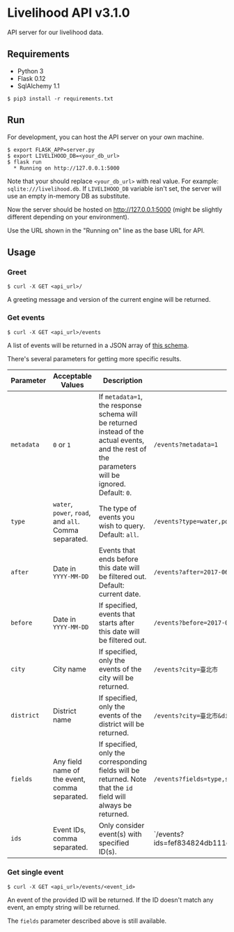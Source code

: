 # Livelihood API v3.1.0

API server for our livelihood data.

## Requirements

* Python 3
* Flask 0.12
* SqlAlchemy 1.1

```
$ pip3 install -r requirements.txt
```

## Run

For development, you can host the API server on your own machine.

    $ export FLASK_APP=server.py
    $ export LIVELIHOOD_DB=<your_db_url>
    $ flask run
      * Running on http://127.0.0.1:5000

Note that your should replace `<your_db_url>` with real value. For example:
`sqlite:///livelihood.db`. If `LIVELIHOOD_DB` variable isn't set, the server
will use an empty in-memory DB as substitute.

Now the server should be hosted on http://127.0.0.1:5000
(might be slightly different depending on your environment).

Use the URL shown in the "Running on" line as the base URL for API.

## Usage

### Greet

    $ curl -X GET <api_url>/

A greeting message and version of the current engine will be returned.

### Get events

    $ curl -X GET <api_url>/events

A list of events will be returned in a JSON array of [this schema](response_schema.json).

There's several parameters for getting more specific results.

Parameter | Acceptable Values | Description | Example
--------- | ----------------- | ----------- | -------
`metadata` | `0` or `1` | If `metadata=1`, the response schema will be returned instead of the actual events, and the rest of the parameters will be ignored. Default: `0`. | `/events?metadata=1`
`type` | `water`, `power`, `road`, and `all`. Comma separated. | The type of events you wish to query. Default: `all`. | `/events?type=water,power`
`after` | Date in `YYYY-MM-DD` | Events that ends before this date will be filtered out. Default: current date.| `/events?after=2017-06-01`
`before` | Date in `YYYY-MM-DD` | If specified, events that starts after this date will be filtered out. | `/events?before=2017-06-02`
`city` | City name | If specified, only the events of the city will be returned. | `/events?city=臺北市`
`district` | District name | If specified, only the events of the district will be returned. | `/events?city=臺北市&district=大安區`
`fields` | Any field name of the event, comma separated. | If specified, only the corresponding fields will be returned. Note that the `id` field will always be returned. | `/events?fields=type,start_date,end_date`
`ids` | Event IDs, comma separated. | Only consider event(s) with specified ID(s). | `/events?ids=fef834824db111e7a1fc,fefd9fb24db111e7a1fc

### Get single event

    $ curl -X GET <api_url>/events/<event_id>

An event of the provided ID will be returned. If the ID doesn't match any
event, an empty string will be returned.

The `fields` parameter described above is still available.
